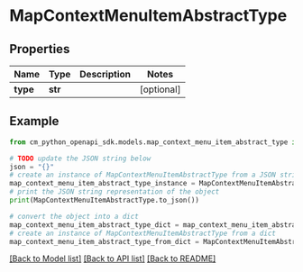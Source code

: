 # MapContextMenuItemAbstractType


## Properties

Name | Type | Description | Notes
------------ | ------------- | ------------- | -------------
**type** | **str** |  | [optional] 

## Example

```python
from cm_python_openapi_sdk.models.map_context_menu_item_abstract_type import MapContextMenuItemAbstractType

# TODO update the JSON string below
json = "{}"
# create an instance of MapContextMenuItemAbstractType from a JSON string
map_context_menu_item_abstract_type_instance = MapContextMenuItemAbstractType.from_json(json)
# print the JSON string representation of the object
print(MapContextMenuItemAbstractType.to_json())

# convert the object into a dict
map_context_menu_item_abstract_type_dict = map_context_menu_item_abstract_type_instance.to_dict()
# create an instance of MapContextMenuItemAbstractType from a dict
map_context_menu_item_abstract_type_from_dict = MapContextMenuItemAbstractType.from_dict(map_context_menu_item_abstract_type_dict)
```
[[Back to Model list]](../README.md#documentation-for-models) [[Back to API list]](../README.md#documentation-for-api-endpoints) [[Back to README]](../README.md)


